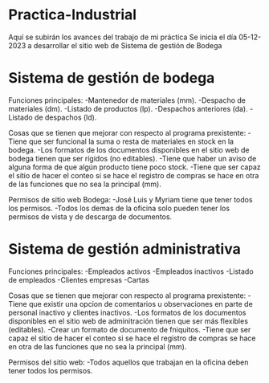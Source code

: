 # Practica-Industrial
Aquí se subirán los avances del trabajo de mi práctica 
Se inicia el día 05-12-2023 a desarrollar el sitio web de Sistema de gestión de Bodega

# Sistema de gestión de bodega
  Funciones principales:
    -Mantenedor de materiales (mm).
    -Despacho de materiales (dm).
    -Listado de productos (lp).
    -Despachos anteriores (da).
    -Listado de despachos (ld).

  Cosas que se tienen que mejorar con respecto al programa prexistente:
    -Tiene que ser funcional la suma o resta de materiales en stock en la bodega.
    -Los formatos de los documentos disponibles en el sitio web de bodega tienen que ser rígidos (no editables).
    -Tiene que haber un aviso de alguna forma de que algún producto tiene poco stock.
    -Tiene que ser capaz el sitio de hacer el conteo si se hace el registro de compras se hace en otra de las funciones que no sea la principal (mm).

  Permisos de sitio web Bodega:
    -José Luis y Myriam tiene que tener todos los permisos.
    -Todos los demas de la oficina solo pueden tener los permisos de vista y de descarga de documentos.

# Sistema de gestión administrativa
  Funciones principales:
    -Empleados activos
    -Empleados inactivos
    -Listado de empleados
    -Clientes empresas
    -Cartas

  Cosas que se tienen que mejorar con respecto al programa prexistente:
    -Tiene que existir una opcion de comentarios u observaciones en parte de personal inactivo y clientes inactivos.
    -Los formatos de los documentos disponibles en el sitio web de adminitración tienen que ser más flexibles (editables).
    -Crear un formato de documento de fniquitos.
    -Tiene que ser capaz el sitio de hacer el conteo si se hace el registro de compras se hace en otra de las funciones que no sea la principal (mm).

  Permisos del sitio web:
    -Todos aquellos que trabajan en la oficina deben tener todos los permisos.
    
    
    
  
